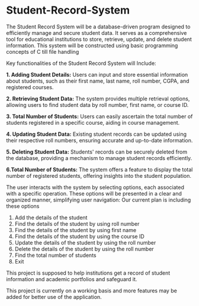 # Student-Record-System

The Student Record System will be a database-driven program designed to efficiently manage and secure student data. It serves as a comprehensive tool for educational institutions to store, retrieve, update, and delete student information. This system will be constructed using basic programming concepts of C till file handling

Key functionalities of the Student Record System will Include:

<b>1. Adding Student Details:</b> Users can input and store essential information about students, such as their first name, last name, roll number, CGPA, and registered courses.

<b>2. Retrieving Student Data:</b> The system provides multiple retrieval options, allowing users to find student data by roll number, first name, or course ID.

<b>3. Total Number of Students:</b> Users can easily ascertain the total number of students registered in a specific course, aiding in course management.

<b>4. Updating Student Data:</b> Existing student records can be updated using their respective roll numbers, ensuring accurate and up-to-date information.

<b>5. Deleting Student Data:</b> Students' records can be securely deleted from the database, providing a mechanism to manage student records efficiently.

<b>6.Total Number of Students:</b> The system offers a feature to display the total number of registered students, offering insights into the student population.

The user interacts with the system by selecting options, each associated with a specific operation. These options will be presented in a clear and organized manner, simplifying user navigation:
Our current plan is including these options

1. Add the details of the student
2. Find the details of the student by using roll number
3. Find the details of the student by using first name
4. Find the details of the student by using the course ID
5. Update the details of the student by using the roll number
6. Delete the details of the student by using the roll number
7. Find the total number of students
8. Exit

This project is supposed to help institutions get a record of student information and academic portfolios and safeguard it.

This project is currently on a working basis and more features may be added for better use of the application.
